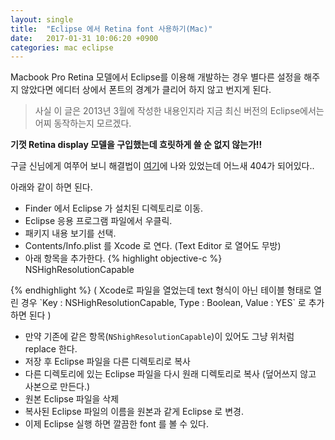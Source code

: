 ```yaml
---
layout: single
title:  "Eclipse 에서 Retina font 사용하기(Mac)"
date:   2017-01-31 10:06:20 +0900
categories: mac eclipse
---
```

Macbook Pro Retina 모델에서 Eclipse를 이용해 개발하는 경우
별다른 설정을 해주지 않았다면 에디터 상에서 폰트의 경계가 클리어 하지 않고 번지게 된다.
<!--more-->

> 사실 이 글은 2013년 3월에 작성한 내용인지라 지금 최신 버전의 Eclipse에서는 어찌 동작하는지 모르겠다.


**기껏 Retina display 모델을 구입했는데 흐릿하게 쓸 순 없지 않는가!!**

구글 신님에게 여쭈어 보니
해결법이 [여기](http://4pcbr.com/topic/eclipse_processing_and_retina_displays_fonts_fix)에 나와 있었는데 어느새 404가 되어있다..

아래와 같이 하면 된다.

* Finder 에서 Eclipse 가 설치된 디렉토리로 이동.
* Eclipse 응용 프로그램 파일에서 우클릭.
* 패키지 내용 보기를 선택.
* Contents/Info.plist 를 Xcode 로 연다. (Text Editor 로 열어도 무방)
* 아래 항목을 추가한다.
{% highlight objective-c %}
<key>NSHighResolutionCapable</key>
<true/>
{% endhighlight %}
( Xcode로 파일을 열었는데 text 형식이 아닌 테이블 형태로 열린 경우 `Key : NSHighResolutionCapable, Type : Boolean, Value : YES` 로 추가하면 된다 )

* 만약 기존에 같은 항목(`NShighResolutionCapable`)이 있어도 그냥 위처럼 replace 한다.
* 저장 후 Eclipse 파일을 다른 디렉토리로 복사
* 다른 디렉토리에 있는 Eclipse 파일을 다시 원래 디렉토리로 복사
(덮어쓰지 않고 사본으로 만든다.)
* 원본 Eclipse 파일을 삭제
* 복사된 Eclipse 파일의 이름을 원본과 같게 Eclipse 로 변경.
* 이제 Eclipse 실행 하면 깔끔한 font 를 볼 수 있다.
